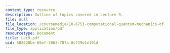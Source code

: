 ```yaml
---
content_type: resource
description: Outline of topics covered in Lecture 9.
file: null
file_location: /coursemedia/10-675j-computational-quantum-mechanics-of-molecular-and-extended-systems-fall-2004/588628be65ef3063787a0c729e1e191d_Lec9.pdf
file_type: application/pdf
resourcetype: Document
title: Lec9.pdf
uid: 588628be-65ef-3063-787a-0c729e1e191d
---
```

